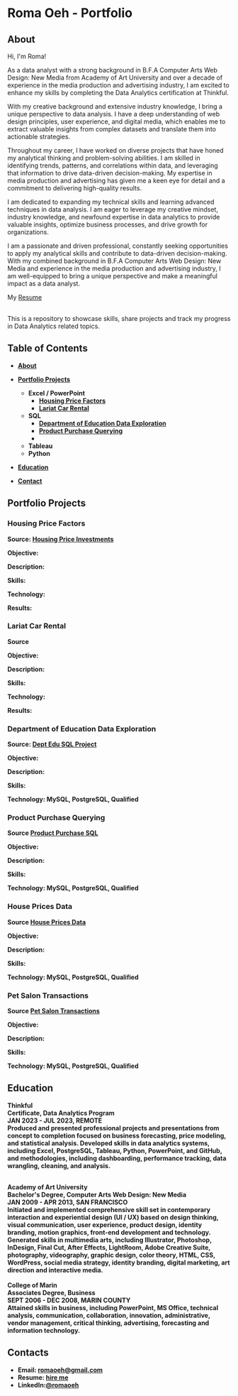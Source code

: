 # Roma Oeh - Portfolio

## About
Hi, I'm Roma! 

As a data analyst with a strong background in B.F.A Computer Arts Web Design: New Media from Academy of Art University and over a decade of experience in the media production and advertising industry, I am excited to enhance my skills by completing the Data Analytics certification at Thinkful.

With my creative background and extensive industry knowledge, I bring a unique perspective to data analysis. I have a deep understanding of web design principles, user experience, and digital media, which enables me to extract valuable insights from complex datasets and translate them into actionable strategies.

Throughout my career, I have worked on diverse projects that have honed my analytical thinking and problem-solving abilities. I am skilled in identifying trends, patterns, and correlations within data, and leveraging that information to drive data-driven decision-making. My expertise in media production and advertising has given me a keen eye for detail and a commitment to delivering high-quality results.

I am dedicated to expanding my technical skills and learning advanced techniques in data analysis. I am eager to leverage my creative mindset, industry knowledge, and newfound expertise in data analytics to provide valuable insights, optimize business processes, and drive growth for organizations.

I am a passionate and driven professional, constantly seeking opportunities to apply my analytical skills and contribute to data-driven decision-making. With my combined background in B.F.A Computer Arts Web Design: New Media and experience in the media production and advertising industry, I am well-equipped to bring a unique perspective and make a meaningful impact as a data analyst.

My [Resume](https://github.com/romaoeh/romaoeh/blob/b20ee02834b9f59a1777a5e856b608514a378a87/Resume.pdf)

<br>This is a repository to showcase skills, share projects and track my progress in Data Analytics related topics.
<b>
## Table of Contents
- [About](https://github.com/romaoeh/Portfolio/blob/main/README.md#about)
- [Portfolio Projects](https://github.com/romaoeh/Portfolio/blob/main/README.md#portfolio-projects)
  - Excel / PowerPoint
    - [Housing Price Factors](https://github.com/romaoeh/Portfolio#Housing-Price-Factors)
    - [Lariat Car Rental](https://github.com/romaoeh/Portfolio#Lariat-Car-Rental)
  - SQL
    - [Department of Education Data Exploration](https://github.com/romaoeh/Dept-EDU-SQL/tree/950a09f198f9ba0bc400aaa9c3ba65bf1abc4ac3)
    - [Product Purchase Querying](https://github.com/romaoeh/Product-Purchase-SQL/tree/9355a5ed1241e406559cbfcc756a845b374a84e6)
    -
  - Tableau
  - Python

- [Education](https://github.com/romaoeh/Portfolio/blob/main/README.md#Education)
- [Contact](https://github.com/romaoeh/Portfolio/blob/main/README.md#Contact)



## Portfolio Projects

### Housing Price Factors
 **Source:** [Housing Price Investments](https://github.com/romaoeh/Housing-Price-Investments/tree/6bba63aad6c7e54100d3449bc8ebcd799cd1a2a4)

 **Objective:**

 **Description:**

 **Skills:**

 **Technology:**

 **Results:**


### Lariat Car Rental
 **Source**
 
 **Objective:**

 **Description:**

 **Skills:**

 **Technology:**

 **Results:**
 

 ### Department of Education Data Exploration
  **Source:** [Dept Edu SQL Project](https://github.com/romaoeh/Dept-EDU-SQL/tree/950a09f198f9ba0bc400aaa9c3ba65bf1abc4ac3)
 
 **Objective:**

 **Description:**

 **Skills:**

 **Technology:** MySQL, PostgreSQL, Qualified


### Product Purchase Querying
 **Source** [Product Purchase SQL](https://github.com/romaoeh/Product-Purchase-SQL/tree/9355a5ed1241e406559cbfcc756a845b374a84e6)
 
 **Objective:**

 **Description:**

 **Skills:**

 **Technology:** MySQL, PostgreSQL, Qualified
  

### House Prices Data
 **Source** [House Prices Data](https://github.com/romaoeh/HousePricesData/tree/02cf1c180cb48dd07742e877b578fc2305c8b4e8)
 
 **Objective:**

 **Description:**

 **Skills:**

 **Technology:** MySQL, PostgreSQL, Qualified
  
  
### Pet Salon Transactions
 **Source** [Pet Salon Transactions](https://github.com/romaoeh/PetSalon/tree/31e8014ad984820552f13c20bd0c13ee948587c4)
 
 **Objective:**

 **Description:**

 **Skills:**

 **Technology:** MySQL, PostgreSQL, Qualified
 
 

 ## Education
Thinkful
<br>Certificate, Data Analytics Program
<br>JAN 2023 - JUL 2023,  REMOTE
<br>Produced and presented professional projects and presentations from concept to completion focused on business forecasting, price modeling, and statistical analysis.
Developed skills in data analytics systems, including Excel, PostgreSQL, Tableau, Python, PowerPoint, and GitHub, and methodologies, including dashboarding, performance tracking, data wrangling, cleaning, and analysis.

<br>  
Academy of Art University 
<br>Bachelor's Degree, Computer Arts Web Design: New Media
<br>JAN 2009 - APR 2013,  SAN FRANCISCO
<br>Initiated and implemented comprehensive skill set in contemporary interaction and experiential design (UI / UX) based on design thinking, visual communication, user experience, product design, identity branding, motion graphics, front-end development and technology.
Generated skills in multimedia arts, including Illustrator, Photoshop, InDesign, Final Cut, After Effects, LightRoom, Adobe Creative Suite, photography, videography, graphic design, color theory, HTML, CSS, WordPress, social media strategy, identity branding, digital marketing, art direction and interactive media.

  <br>
<br>
College of Marin 
<br>Associates Degree, Business
<br>SEPT 2006 - DEC 2008,  MARIN COUNTY
<br>Attained skills in business, including PowerPoint, MS Office, technical analysis, communication, collaboration, innovation, administrative, vendor management, critical thinking, advertising, forecasting and information technology.


## Contacts
- Email: romaoeh@gmail.com
- Resume: [hire me](https://github.com/romaoeh/romaoeh/blob/b20ee02834b9f59a1777a5e856b608514a378a87/Resume.pdf)
- LinkedIn:[@romaoeh](https://www.linkedin.com/in/romaoeh/)
